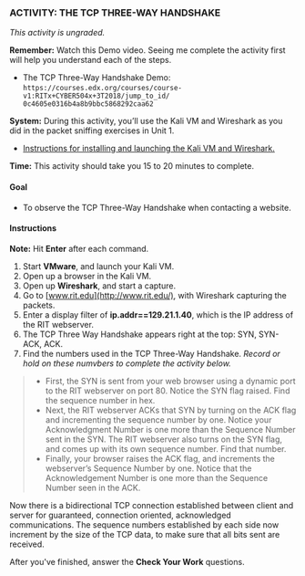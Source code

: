 ### ACTIVITY: THE TCP THREE-WAY HANDSHAKE

*This activity is ungraded.*

**Remember:** Watch this Demo video. Seeing me complete the activity first will help you understand each of the steps.

- The TCP Three-Way Handshake Demo: `https://courses.edx.org/courses/course-v1:RITx+CYBER504x+3T2018/jump_to_id/ 0c4605e0316b4a8b9bbc5868292caa62`

**System:** During this activity, you’ll use the Kali VM and Wireshark as you did in the packet sniffing exercises in Unit 1.

- [Instructions for installing and launching the Kali VM and Wireshark.](https://courses.edx.org/courses/course-v1:RITx+CYBER504x+3T2018/jump_to_id/af99a11f64b3400883bc6f9f82e8fa87)

**Time:** This activity should take you 15 to 20 minutes to complete.

#### Goal

- To observe the TCP Three-Way Handshake when contacting a website.

#### Instructions

**Note:** Hit **Enter** after each command.

1. Start **VMware**, and launch your Kali VM.
2. Open up a browser in the Kali VM.
3. Open up **Wireshark**, and start a capture.
4. Go to [www.rit.edu](http://www.rit.edu/), with Wireshark capturing the packets.
5. Enter a display filter of **ip.addr==129.21.1.40**, which is the IP address of the RIT webserver.
6. The TCP Three Way Handshake appears right at the top: SYN, SYN-ACK, ACK.
7. Find the numbers used in the TCP Three-Way Handshake. *Record or hold on these numvbers to complete the activity below.*

> - First, the SYN is sent from your web browser using a dynamic port to the RIT webserver on port 80.
>   Notice the SYN flag raised. Find the sequence number in hex.
> - Next, the RIT webserver ACKs that SYN by turning on the ACK flag and incrementing the sequence number by one.
>   Notice your Acknowledgment Number is one more than the Sequence Number sent in the SYN. The RIT webserver also turns on the SYN flag, and comes up with its own sequence number. Find that number.
> - Finally, your browser raises the ACK flag, and increments the webserver’s Sequence Number by one. Notice that the Acknowledgement Number is one more than the Sequence Number seen in the ACK.

Now there is a bidirectional TCP connection established between client and server for guaranteed, connection oriented, acknowledged communications. The sequence numbers established by each side now increment by the size of the TCP data, to make sure that all bits sent are received.

After you've finished, answer the **Check Your Work** questions.